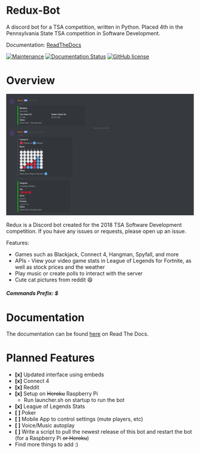 # Redux-Bot
A discord bot for a TSA competition, written in Python.
Placed 4th in the Pennsylvania State TSA competition in Software Development.

Documentation: [ReadTheDocs](https://redux-bot.readthedocs.io/en/latest/)

[![Maintenance](https://img.shields.io/maintenance/yes/2017.svg)](https://GitHub.com/Naereen/StrapDown.js/graphs/commit-activity)
[![Documentation Status](https://readthedocs.org/projects/ansicolortags/badge/?version=latest)](http://ansicolortags.readthedocs.io/?badge=latest)
[![GitHub license](https://img.shields.io/github/license/Naereen/StrapDown.js.svg)](https://github.com/Naereen/StrapDown.js/blob/master/LICENSE)


# Overview
<img src="img/05.PNG" alt="A screencapture of some of the video game UIs">

Redux is a Discord bot created for the 2018 TSA Software Development competition. If you have any issues or requests, please open up an issue.

Features:
* Games such as Blackjack, Connect 4, Hangman, Spyfall, and more
* APIs - View your video game stats in League of Legends for Fortnite, as well as stock prices and the weather
* Play music or create polls to interact with the server
* Cute cat pictures from reddit :smile:

##### Commands Prefix: $

# Documentation
The documentation can be found [here](https://redux.mttsa.club) on Read The Docs.

# Planned Features
* **[x]** Updated interface using embeds
* **[x]** Connect 4
* **[x]** Reddit
* **[x]** Setup on ~~Heroku~~ Raspberry Pi
  * Run launcher.sh on startup to run the bot
* **[x]** League of Legends Stats
* **[ ]** Poker
* **[ ]** Mobile App to control settings (mute players, etc)
* **[ ]** Voice/Music autoplay
* **[ ]** Write a script to pull the newest release of this bot and restart the bot (for a Raspberry Pi ~~or Heroku~~)
* Find more things to add :)
